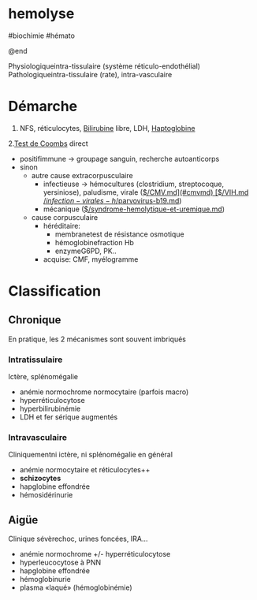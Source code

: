 # hemolyse
#biochimie #hémato 

@end

Physiologiqueintra-tissulaire (système réticulo-endothélial)
Pathologiqueintra-tissulaire (rate), intra-vasculaire 


# Démarche


1. NFS, réticulocytes, [Bilirubine](bilirubine.norg:) libre, LDH, [Haptoglobine](../notes/20240717T200415--haptoglobine__biochimie_néphélémétrie.org) 

2.[Test de Coombs](test-de-coombs.norg:) direct 

- positifimmune -> groupage sanguin, recherche autoanticorps 
- sinon 
    - autre cause extracorpusculaire 
        - infectieuse -> hémocultures (clostridium, streptocoque, yersiniose), paludisme, virale ([$/CMV.md](#cmvmd) [$/VIH.md](#vihmd) [$/infection-virales-h%c3%a9patiques.md](#infection-virales-hc3a9patiquesmd) [$/parvovirus-b19.md](#parvovirus-b19md))
        - mécanique ([$/syndrome-hemolytique-et-uremique.md](#syndrome-hemolytique-et-uremiquemd)) 
    - cause corpusculaire
        - héréditaire: 
            - membranetest de résistance osmotique 
            - hémoglobinefraction Hb 
            - enzymeG6PD, PK.. 
        - acquise: CMF, myélogramme 


# Classification



## Chronique


En pratique, les 2 mécanismes sont souvent imbriqués 


### Intratissulaire


Ictère, splénomégalie

- anémie normochrome normocytaire (parfois macro) 
- hyperréticulocytose 
- hyperbilirubinémie 
- LDH et fer sérique augmentés 


### Intravasculaire


Cliniquementni ictère, ni splénomégalie en général 

- anémie normocytaire et réticulocytes++ 
- **schizocytes** 
- hapglobine effondrée 
- hémosidérinurie 


## Aigüe


Clinique sévèrechoc, urines foncées, IRA… 

- anémie normochrome +/- hyperréticulocytose 
- hyperleucocytose à PNN 
- hapglobine effondrée 
- hémoglobinurie 
- plasma «laqué» (hémoglobinémie) 
